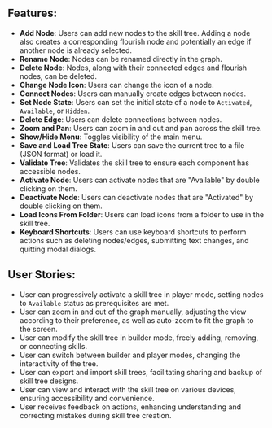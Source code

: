 ## Features:
- **Add Node**: Users can add new nodes to the skill tree. Adding a node also creates a corresponding flourish node and potentially an edge if another node is already selected.
- **Rename Node**: Nodes can be renamed directly in the graph.
- **Delete Node**: Nodes, along with their connected edges and flourish nodes, can be deleted.
- **Change Node Icon**: Users can change the icon of a node.
- **Connect Nodes**: Users can manually create edges between nodes.
- **Set Node State**: Users can set the initial state of a node to `Activated`, `Available`, or `Hidden`.
- **Delete Edge**: Users can delete connections between nodes.
- **Zoom and Pan**: Users can zoom in and out and pan across the skill tree.
- **Show/Hide Menu**: Toggles visibility of the main menu.
- **Save and Load Tree State**: Users can save the current tree to a file (JSON format) or load it.
- **Validate Tree**: Validates the skill tree to ensure each component has accessible nodes.
- **Activate Node**: Users can activate nodes that are "Available" by double clicking on them.
- **Deactivate Node**: Users can deactivate nodes that are "Activated" by double clicking on them. 
- **Load Icons From Folder**: Users can load icons from a folder to use in the skill tree.
- **Keyboard Shortcuts**: Users can use keyboard shortcuts to perform actions such as deleting nodes/edges, submitting text changes, and quitting modal dialogs.

## User Stories:
- User can progressively activate a skill tree in player mode, setting nodes to `Available` status as prerequisites are met.
- User can zoom in and out of the graph manually, adjusting the view according to their preference, as well as auto-zoom to fit the graph to the screen.
- User can modify the skill tree in builder mode, freely adding, removing, or connecting skills.
- User can switch between builder and player modes, changing the interactivity of the tree.
- User can export and import skill trees, facilitating sharing and backup of skill tree designs.
- User can view and interact with the skill tree on various devices, ensuring accessibility and convenience.
- User receives feedback on actions, enhancing understanding and correcting mistakes during skill tree creation.